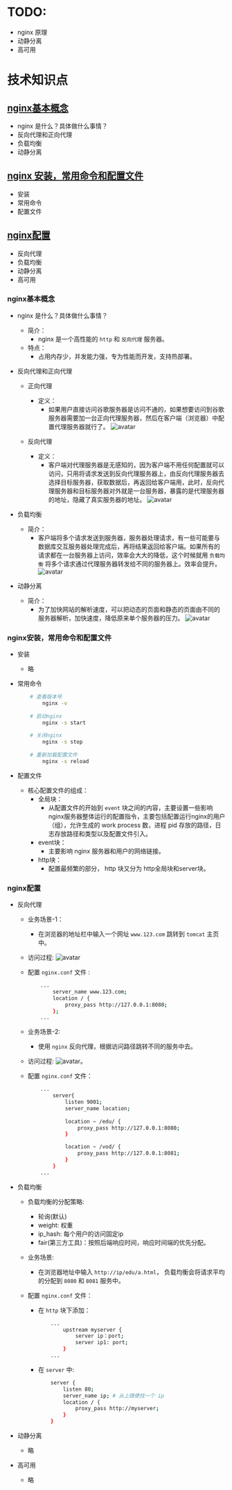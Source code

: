 # TODO:
- nginx 原理
- 动静分离
- 高可用

# 技术知识点

## [nginx基本概念](#nginx基本概念)
- nginx 是什么？具体做什么事情？
- 反向代理和正向代理
- 负载均衡
- 动静分离

## [nginx 安装，常用命令和配置文件](#nginx安装，常用命令和配置文件)
- 安装
- 常用命令
- 配置文件

## [nginx配置](#nginx配置)
- 反向代理
- 负载均衡
- 动静分离
- 高可用

### nginx基本概念
- nginx 是什么？具体做什么事情？
    - 简介：
        - nginx 是一个高性能的 `http` 和 `反向代理` 服务器。
    - 特点：
        - 占用内存少，并发能力强，专为性能而开发，支持热部署。

- 反向代理和正向代理
    - 正向代理
        - 定义：
            - 如果用户直接访问谷歌服务器是访问不通的，如果想要访问到谷歌服务器需要加一台正向代理服务器，然后在客户端（浏览器）中配置代理服务器就行了。
            ![avatar](./images/正向代理.png)

    - 反向代理
        - 定义：
            - 客户端对代理服务器是无感知的，因为客户端不用任何配置就可以访问，只用将请求发送到反向代理服务器上，由反向代理服务器去选择目标服务器，获取数据后，再返回给客户端用，此时，反向代理服务器和目标服务器对外就是一台服务器，暴露的是代理服务器的地址，隐藏了真实服务器的地址。
            ![avatar](./images/反向代理.png)

- 负载均衡
    - 简介：
        - 客户端将多个请求发送到服务器，服务器处理请求，有一些可能要与数据库交互服务器处理完成后，再将结果返回给客户端。如果所有的请求都在一台服务器上访问，效率会大大的降低，这个时候就用 `负载均衡` 将多个请求通过代理服务器转发给不同的服务器上。效率会提升。
            ![avatar](./images/负载均衡.png)

- 动静分离
    - 简介：
        - 为了加快网站的解析速度，可以把动态的页面和静态的页面由不同的服务器解析，加快速度，降低原来单个服务器的压力。
            ![avatar](./images/动静分离.png)

### nginx安装，常用命令和配置文件
- 安装
    - 略

- 常用命令
    ```bash
        # 查看版本号
            nginx -v
        
        # 启动nginx
            nginx -s start
        
        # 关闭nginx
            nginx -s stop
        
        # 重新加载配置文件
            nginx -s reload
    ```

- 配置文件
    - 核心配置文件的组成：
        - 全局块：
            - 从配置文件的开始到 `event` 块之间的内容，主要设置一些影响nginx服务器整体运行的配置指令，主要包括配置运行nginx的用户（组），允许生成的 work process 数，进程 pid 存放的路径，日志存放路径和类型以及配置文件引入。
        - event块：
            - 主要影响 nginx 服务器和用户的网络链接。
        - http块：
            - 配置最频繁的部分， http 块又分为 http全局块和server块。

### nginx配置
- 反向代理
    - 业务场景-1：
        - 在浏览器的地址栏中输入一个网址 `www.123.com` 跳转到 `tomcat` 主页中。
    
    - 访问过程:
        ![avatar](./images/nginx配置实例-反向代理.png)
    
    - 配置 `nginx.conf` 文件 :
        ```bash
            ...
                server_name www.123.com;
                location / {
                    proxy_pass http://127.0.0.1:8080;
                };
            ...
        ```

    - 业务场景-2:
        - 使用 `nginx` 反向代理，根据访问路径跳转不同的服务中去。
    
    - 访问过程:
        ![avatar](./images/nginx配置实例-反向代理-url.png)。
    
    - 配置 `nginx.conf` 文件：
        ```bash
            ...
                server{ 
                    listen 9001;
                    server_name location;
                    
                    location ~ /edu/ {
                        proxy_pass http://127.0.0.1:8080;
                    }

                    location ~ /vod/ {
                        proxy_pass http://127.0.0.1:8081;
                    }
                }
            ...
        ```
        
- 负载均衡
    - 负载均衡的分配策略:
        - 轮询(默认)
        - weight: 权重
        - ip_hash: 每个用户的访问固定ip
        - fair(第三方工具)：按照后端响应时间，响应时间端的优先分配。
    - 业务场景:
        - 在浏览器地址中输入 `http://ip/edu/a.html`， 负载均衡会将请求平均的分配到 `8080` 和 `8081` 服务中。

    - 配置 `nginx.conf` 文件：
        - 在 `http` 块下添加：
            ```bash
                ...
                    upstream myserver {
                        server ip：port;
                        server ip1: port;
                    }
                ...
            ```

        - 在 `server` 中:
            ```bash
                server {
                    listen 80;
                    server_name ip; # 从上随便找一个 ip
                    location / {
                        proxy_pass http://myserver;
                    }
                }
            ```

- 动静分离
    - 略

- 高可用
    - 略
